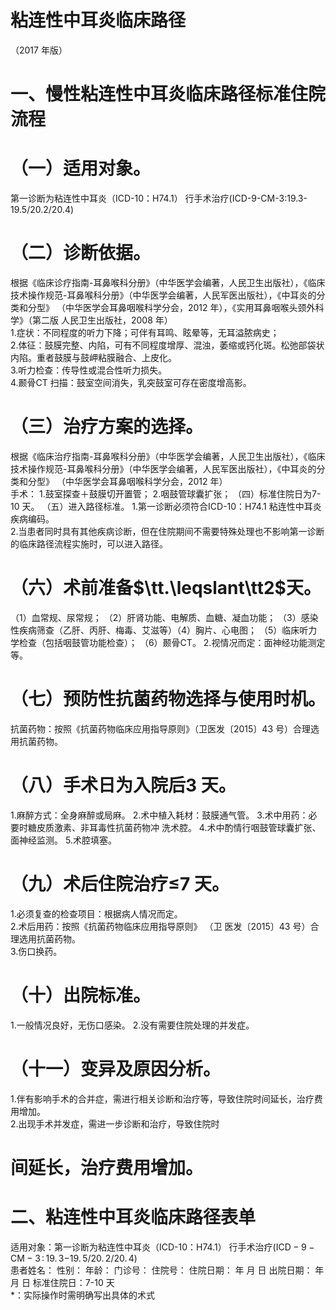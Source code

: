 # 粘连性中耳炎临床路径  
（2017 年版）  
# 一、慢性粘连性中耳炎临床路径标准住院流程  
# （一）适用对象。  
第一诊断为粘连性中耳炎（ICD-10：H74.1） 行手术治疗(ICD-9-CM-3:19.3-19.5/20.2/20.4)  
# （二）诊断依据。  
根据《临床诊疗指南-耳鼻喉科分册》（中华医学会编著，人民卫生出版社），《临床技术操作规范-耳鼻喉科分册》（中华医学会编著，人民军医出版社），《中耳炎的分类和分型》 （中华医学会耳鼻咽喉科学分会，2012 年），《实用耳鼻咽喉头颈外科学》（第二版 人民卫生出版社，2008 年）  
1.症状：不同程度的听力下降；可伴有耳鸣、眩晕等，无耳溢脓病史；  
2.体征：鼓膜完整、内陷，可有不同程度增厚、混浊，萎缩或钙化斑。松弛部袋状内陷。重者鼓膜与鼓岬粘膜融合、上皮化。  
3.听力检查：传导性或混合性听力损失。  
4.颞骨CT 扫描：鼓室空间消失，乳突鼓室可存在密度增高影。  
# （三）治疗方案的选择。  
根据《临床治疗指南-耳鼻喉科分册》（中华医学会编著，人民卫生出版社），《临床技术操作规范-耳鼻喉科分册》（中华医学会编著，人民军医出版社），《中耳炎的分类和分型》 （中华医学会耳鼻咽喉科学分会，2012 年）  
手术： 1.鼓室探查＋鼓膜切开置管； 2.咽鼓管球囊扩张； （四）标准住院日为7-10 天。 （五）进入路径标准。 1.第一诊断必须符合ICD-10：H74.1 粘连性中耳炎疾病编码。  
2.当患者同时具有其他疾病诊断，但在住院期间不需要特殊处理也不影响第一诊断的临床路径流程实施时，可以进入路径。  
# （六）术前准备$\tt.\leqslant\tt2$天。  
（1）血常规、尿常规； （2）肝肾功能、电解质、血糖、凝血功能； （3）感染性疾病筛查（乙肝、丙肝、梅毒、艾滋等）（4）胸片、心电图； （5）临床听力学检查（包括咽鼓管功能检查）； （6）颞骨CT。 2.视情况而定：面神经功能测定等。  
# （七）预防性抗菌药物选择与使用时机。  
抗菌药物：按照《抗菌药物临床应用指导原则》（卫医发〔2015〕43 号）合理选用抗菌药物。  
# （八）手术日为入院后3 天。  
1.麻醉方式：全身麻醉或局麻。 2.术中植入耗材：鼓膜通气管。 3.术中用药：必要时糖皮质激素、非耳毒性抗菌药物冲 洗术腔。 4.术中酌情行咽鼓管球囊扩张、面神经监测。 5.术腔填塞。  
# （九）术后住院治疗≤7 天。  
1.必须复查的检查项目：根据病人情况而定。  
2.术后用药：按照《抗菌药物临床应用指导原则》 （卫 医发〔2015〕43 号）合理选用抗菌药物。  
3.伤口换药。  
# （十）出院标准。  
1.一般情况良好，无伤口感染。 2.没有需要住院处理的并发症。  
# （十一）变异及原因分析。  
1.伴有影响手术的合并症，需进行相关诊断和治疗等，导致住院时间延长，治疗费用增加。  
2.出现手术并发症，需进一步诊断和治疗，导致住院时  
# 间延长，治疗费用增加。  
# 二、粘连性中耳炎临床路径表单  
适用对象：第一诊断为粘连性中耳炎（ICD-10：H74.1） 行手术治疗$\mathrm{(ICD-9-CM-3\,{:}\,19.\,3\mathrm{-}19.\,5/20.\,2/20.\,4)}$  
患者姓名：           性别：    年龄：    门诊号：       住院号：       住院日期：   年  月  日 出院日期：   年  月   日    标准住院日：7-10 天  
\*：实际操作时需明确写出具体的术式  